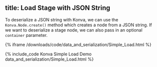 title: Load Stage with JSON String
---

To deserialize a JSON string with Konva, we can use the `Konva.Node.create()`
method which creates a node from a JSON string.  If we want to deserialize
a stage node, we can also pass in an optional `container` parameter.

{% iframe /downloads/code/data_and_serialization/Simple_Load.html %}

{% include_code Konva Simple Load Demo data_and_serialization/Simple_Load.html %}
